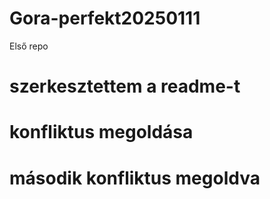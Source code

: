 # Gora-perfekt20250111
Első repo
# szerkesztettem a readme-t
# konfliktus megoldása
# második konfliktus megoldva